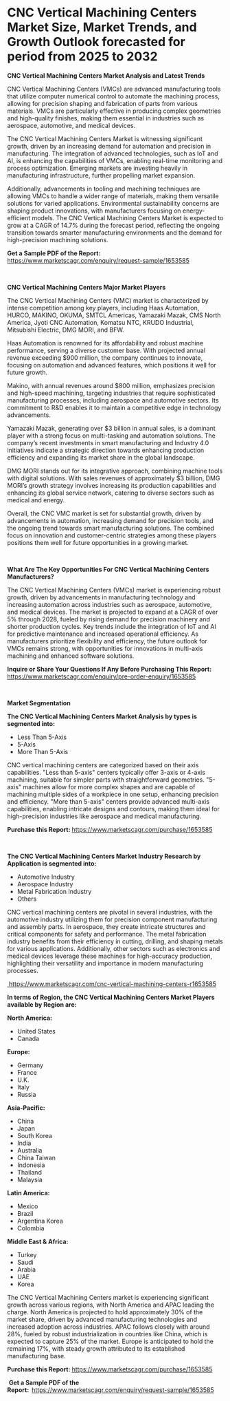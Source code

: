 <p><h1>CNC Vertical Machining Centers Market Size, Market Trends, and Growth Outlook forecasted for period from 2025 to 2032</h1></p><p><strong>CNC Vertical Machining Centers Market Analysis and Latest Trends</strong></p>
<p><p>CNC Vertical Machining Centers (VMCs) are advanced manufacturing tools that utilize computer numerical control to automate the machining process, allowing for precision shaping and fabrication of parts from various materials. VMCs are particularly effective in producing complex geometries and high-quality finishes, making them essential in industries such as aerospace, automotive, and medical devices.</p><p>The CNC Vertical Machining Centers Market is witnessing significant growth, driven by an increasing demand for automation and precision in manufacturing. The integration of advanced technologies, such as IoT and AI, is enhancing the capabilities of VMCs, enabling real-time monitoring and process optimization. Emerging markets are investing heavily in manufacturing infrastructure, further propelling market expansion.</p><p>Additionally, advancements in tooling and machining techniques are allowing VMCs to handle a wider range of materials, making them versatile solutions for varied applications. Environmental sustainability concerns are shaping product innovations, with manufacturers focusing on energy-efficient models. The CNC Vertical Machining Centers Market is expected to grow at a CAGR of 14.7% during the forecast period, reflecting the ongoing transition towards smarter manufacturing environments and the demand for high-precision machining solutions.</p></p>
<p><strong>Get a Sample PDF of the Report:&nbsp;</strong> <a href="https://www.marketscagr.com/enquiry/request-sample/1653585?utm_campaign=2635&utm_medium=2&utm_source=Github&utm_content=ia&utm_term=16042025&utm_id=cnc-vertical-machining-centers">https://www.marketscagr.com/enquiry/request-sample/1653585</a></p>
<p>&nbsp;</p>
<p><strong>CNC Vertical Machining Centers Major Market Players</strong></p>
<p><p>The CNC Vertical Machining Centers (VMC) market is characterized by intense competition among key players, including Haas Automation, HURCO, MAKINO, OKUMA, SMTCL Americas, Yamazaki Mazak, CMS North America, Jyoti CNC Automation, Komatsu NTC, KRUDO Industrial, Mitsubishi Electric, DMG MORI, and BFW. </p><p>Haas Automation is renowned for its affordability and robust machine performance, serving a diverse customer base. With projected annual revenue exceeding $900 million, the company continues to innovate, focusing on automation and advanced features, which positions it well for future growth.</p><p>Makino, with annual revenues around $800 million, emphasizes precision and high-speed machining, targeting industries that require sophisticated manufacturing processes, including aerospace and automotive sectors. Its commitment to R&D enables it to maintain a competitive edge in technology advancements.</p><p>Yamazaki Mazak, generating over $3 billion in annual sales, is a dominant player with a strong focus on multi-tasking and automation solutions. The company’s recent investments in smart manufacturing and Industry 4.0 initiatives indicate a strategic direction towards enhancing production efficiency and expanding its market share in the global landscape.</p><p>DMG MORI stands out for its integrative approach, combining machine tools with digital solutions. With sales revenues of approximately $3 billion, DMG MORI’s growth strategy involves increasing its production capabilities and enhancing its global service network, catering to diverse sectors such as medical and energy.</p><p>Overall, the CNC VMC market is set for substantial growth, driven by advancements in automation, increasing demand for precision tools, and the ongoing trend towards smart manufacturing solutions. The combined focus on innovation and customer-centric strategies among these players positions them well for future opportunities in a growing market.</p></p>
<p>&nbsp;</p>
<p><strong>What Are The Key Opportunities For CNC Vertical Machining Centers Manufacturers?</strong></p>
<p><p>The CNC Vertical Machining Centers (VMCs) market is experiencing robust growth, driven by advancements in manufacturing technology and increasing automation across industries such as aerospace, automotive, and medical devices. The market is projected to expand at a CAGR of over 5% through 2028, fueled by rising demand for precision machinery and shorter production cycles. Key trends include the integration of IoT and AI for predictive maintenance and increased operational efficiency. As manufacturers prioritize flexibility and efficiency, the future outlook for VMCs remains strong, with opportunities for innovations in multi-axis machining and enhanced software solutions.</p></p>
<p><strong>Inquire or Share Your Questions If Any Before Purchasing This Report:</strong> <a href="https://www.marketscagr.com/enquiry/pre-order-enquiry/1653585?utm_campaign=2635&utm_medium=2&utm_source=Github&utm_content=ia&utm_term=16042025&utm_id=cnc-vertical-machining-centers">https://www.marketscagr.com/enquiry/pre-order-enquiry/1653585</a></p>
<p>&nbsp;</p>
<p><strong>Market Segmentation</strong></p>
<p><strong>The CNC Vertical Machining Centers Market Analysis by types is segmented into:</strong></p>
<p><ul><li>Less Than 5-Axis</li><li>5-Axis</li><li>More Than 5-Axis</li></ul></p>
<p><p>CNC vertical machining centers are categorized based on their axis capabilities. "Less than 5-axis" centers typically offer 3-axis or 4-axis machining, suitable for simpler parts with straightforward geometries. "5-axis" machines allow for more complex shapes and are capable of machining multiple sides of a workpiece in one setup, enhancing precision and efficiency. "More than 5-axis" centers provide advanced multi-axis capabilities, enabling intricate designs and contours, making them ideal for high-precision industries like aerospace and medical manufacturing.</p></p>
<p><strong>Purchase this Report:&nbsp;</strong><a href="https://www.marketscagr.com/purchase/1653585?utm_campaign=2635&utm_medium=2&utm_source=Github&utm_content=ia&utm_term=16042025&utm_id=cnc-vertical-machining-centers">https://www.marketscagr.com/purchase/1653585</a></p>
<p>&nbsp;</p>
<p><strong>The CNC Vertical Machining Centers Market Industry Research by Application is segmented into:</strong></p>
<p><ul><li>Automotive Industry</li><li>Aerospace Industry</li><li>Metal Fabrication Industry</li><li>Others</li></ul></p>
<p><p>CNC vertical machining centers are pivotal in several industries, with the automotive industry utilizing them for precision component manufacturing and assembly parts. In aerospace, they create intricate structures and critical components for safety and performance. The metal fabrication industry benefits from their efficiency in cutting, drilling, and shaping metals for various applications. Additionally, other sectors such as electronics and medical devices leverage these machines for high-accuracy production, highlighting their versatility and importance in modern manufacturing processes.</p></p>
<p><a href="https://www.marketscagr.com/cnc-vertical-machining-centers-r1653585?utm_campaign=2635&utm_medium=2&utm_source=Github&utm_content=ia&utm_term=16042025&utm_id=cnc-vertical-machining-centers">&nbsp;https://www.marketscagr.com/cnc-vertical-machining-centers-r1653585</a></p>
<p><strong>In terms of Region, the CNC Vertical Machining Centers Market Players available by Region are:</strong></p>
<p>
    <p> <strong> North America: </strong>
        <ul>
            <li>United States</li>
            <li>Canada</li>
        </ul>
        </p> 
    <p> <strong> Europe: </strong>
        <ul>
            <li>Germany</li>
            <li>France</li>
            <li>U.K.</li>
            <li>Italy</li>
            <li>Russia</li>
        </ul>
        </p> 
    <p> <strong> Asia-Pacific: </strong>
        <ul>
            <li>China</li>
            <li>Japan</li>
            <li>South Korea</li>
            <li>India</li>
            <li>Australia</li>
            <li>China Taiwan</li>
            <li>Indonesia</li>
            <li>Thailand</li>
            <li>Malaysia</li>
        </ul>
        </p> 
    <p> <strong> Latin America: </strong>
        <ul>
            <li>Mexico</li>
            <li>Brazil</li>
            <li>Argentina Korea</li>
            <li>Colombia</li>
        </ul>
        </p> 
    <p> <strong> Middle East & Africa: </strong>
        <ul>
            <li>Turkey</li>
            <li>Saudi</li>
            <li>Arabia</li>
            <li>UAE</li>
            <li>Korea</li>
        </ul>
    </p>
    </p>
<p><p>The CNC Vertical Machining Centers market is experiencing significant growth across various regions, with North America and APAC leading the charge. North America is projected to hold approximately 30% of the market share, driven by advanced manufacturing technologies and increased adoption across industries. APAC follows closely with around 28%, fueled by robust industrialization in countries like China, which is expected to capture 25% of the market. Europe is anticipated to hold the remaining 17%, with steady growth attributed to its established manufacturing base.</p></p>
<p><strong>Purchase this Report: </strong><a href="https://www.marketscagr.com/purchase/1653585?utm_campaign=2635&utm_medium=2&utm_source=Github&utm_content=ia&utm_term=16042025&utm_id=cnc-vertical-machining-centers">https://www.marketscagr.com/purchase/1653585</a></p>
<p>&nbsp;<strong>Get a Sample PDF of the Report:&nbsp;&nbsp;</strong><a href="https://www.marketscagr.com/enquiry/request-sample/1653585?utm_campaign=2635&utm_medium=2&utm_source=Github&utm_content=ia&utm_term=16042025&utm_id=cnc-vertical-machining-centers">https://www.marketscagr.com/enquiry/request-sample/1653585</a></p>
<p><strong></strong></p>
<p><p></p><p></p><p></p></p>